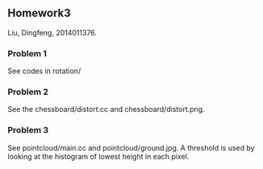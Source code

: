 ## Homework3 
Liu, Dingfeng, 2014011376. 
### Problem 1
See codes in rotation/ 
### Problem 2
See the chessboard/distort.cc and chessboard/distort.png.
### Problem 3
See pointcloud/main.cc and pointcloud/ground.jpg. A threshold is used by looking at the histogram of lowest height in each pixel.
